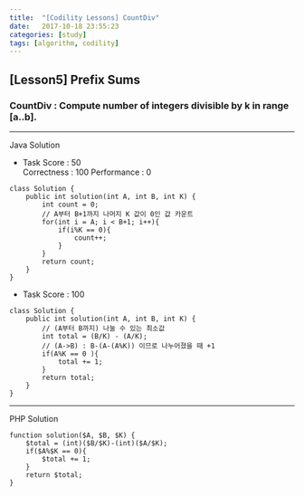 ```yaml
---
title:  "[Codility Lessons] CountDiv"
date:   2017-10-18 23:55:23
categories: [study]
tags: [algorithm, codility]
---
```

## [Lesson5] Prefix Sums  
###  CountDiv : Compute number of integers divisible by k in range [a..b].  

---
Java Solution
- Task Score : 50  
Correctness : 100 	Performance : 0
```
class Solution {
    public int solution(int A, int B, int K) {
        int count = 0;
        // A부터 B+1까지 나머지 K 값이 0인 값 카운트
        for(int i = A; i < B+1; i++){
            if(i%K == 0){
                count++;    
            }    
        }
        return count;
    }
}
```
- Task Score : 100  
```
class Solution {
    public int solution(int A, int B, int K) {
        // (A부터 B까지) 나눌 수 있는 최소값
        int total = (B/K) - (A/K);
        // (A->B) : B-(A-(A%K)) 이므로 나누어졌을 때 +1
        if(A%K == 0 ){
            total += 1;    
        }
        return total;
    }
}
```
---
PHP Solution

```
function solution($A, $B, $K) {
    $total = (int)($B/$K)-(int)($A/$K);
    if($A%$K == 0){
        $total += 1;
    }
    return $total;
}
```
